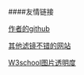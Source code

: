 ####友情链接


[作者的github](https://github.com/BaiLinLin/Class-notes/blob/2c84dc93f7c40a1d43f733eb4e8bab7526de9b98/CSS%E6%BB%A4%E9%95%9C/%E6%BB%A4%E9%95%9C.html)


[其他滤镜不错的网站](http://www.paulund.co.uk/css3-image-filters)

[W3school图片透明度](http://www.w3school.com.cn/css/css_image_transparency.asp)